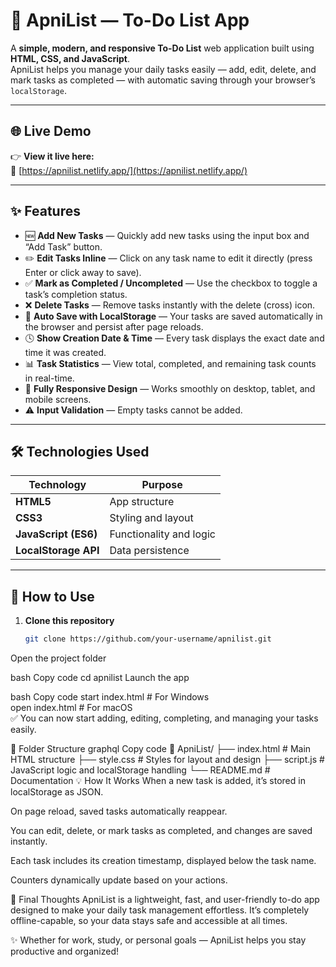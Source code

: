 # 📝 ApniList — To-Do List App  

A **simple, modern, and responsive To-Do List** web application built using **HTML, CSS, and JavaScript**.  
ApniList helps you manage your daily tasks easily — add, edit, delete, and mark tasks as completed — with automatic saving through your browser’s `localStorage`.  

---

## 🌐 Live Demo  

👉 **View it live here:**  
🔗 [https://apnilist.netlify.app/](https://apnilist.netlify.app/)  

---

## ✨ Features  

- 🆕 **Add New Tasks** — Quickly add new tasks using the input box and “Add Task” button.  
- ✏️ **Edit Tasks Inline** — Click on any task name to edit it directly (press Enter or click away to save).  
- ✅ **Mark as Completed / Uncompleted** — Use the checkbox to toggle a task’s completion status.  
- ❌ **Delete Tasks** — Remove tasks instantly with the delete (cross) icon.  
- 💾 **Auto Save with LocalStorage** — Your tasks are saved automatically in the browser and persist after page reloads.  
- 🕓 **Show Creation Date & Time** — Every task displays the exact date and time it was created.  
- 📊 **Task Statistics** — View total, completed, and remaining task counts in real-time.  
- 📱 **Fully Responsive Design** — Works smoothly on desktop, tablet, and mobile screens.  
- ⚠️ **Input Validation** — Empty tasks cannot be added.  

---

## 🛠️ Technologies Used  

| Technology | Purpose |
|-------------|----------|
| **HTML5** | App structure |
| **CSS3** | Styling and layout |
| **JavaScript (ES6)** | Functionality and logic |
| **LocalStorage API** | Data persistence |

---

## 🚀 How to Use  

1. **Clone this repository**
   ```bash
   git clone https://github.com/your-username/apnilist.git
Open the project folder

bash
Copy code
cd apnilist
Launch the app

bash
Copy code
start index.html     # For Windows  
open index.html      # For macOS  
✅ You can now start adding, editing, completing, and managing your tasks easily.

📂 Folder Structure
graphql
Copy code
📁 ApniList/
├── index.html        # Main HTML structure
├── style.css         # Styles for layout and design
├── script.js         # JavaScript logic and localStorage handling
└── README.md         # Documentation
💡 How It Works
When a new task is added, it’s stored in localStorage as JSON.

On page reload, saved tasks automatically reappear.

You can edit, delete, or mark tasks as completed, and changes are saved instantly.

Each task includes its creation timestamp, displayed below the task name.

Counters dynamically update based on your actions.

🏁 Final Thoughts
ApniList is a lightweight, fast, and user-friendly to-do app designed to make your daily task management effortless.
It’s completely offline-capable, so your data stays safe and accessible at all times.

✨ Whether for work, study, or personal goals — ApniList helps you stay productive and organized!